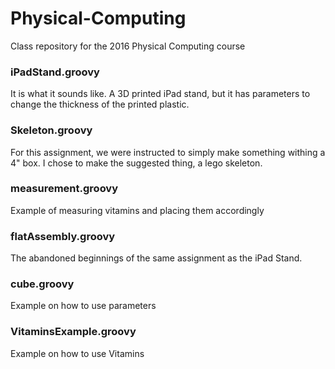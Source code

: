# Physical-Computing
Class repository for the 2016 Physical Computing course

### iPadStand.groovy
It is what it sounds like. A 3D printed iPad stand, but it has parameters to change the thickness of the printed plastic.

### Skeleton.groovy
For this assignment, we were instructed to simply make something withing a 4" box. I chose to make the suggested thing, a lego skeleton.

### measurement.groovy
Example of measuring vitamins and placing them accordingly

### flatAssembly.groovy
The abandoned beginnings of the same assignment as the iPad Stand.

### cube.groovy
Example on how to use parameters

### VitaminsExample.groovy
Example on how to use Vitamins
